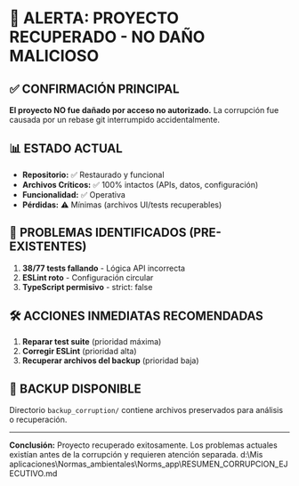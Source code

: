 # 🚨 ALERTA: PROYECTO RECUPERADO - NO DAÑO MALICIOSO

## ✅ CONFIRMACIÓN PRINCIPAL
**El proyecto NO fue dañado por acceso no autorizado.** La corrupción fue causada por un rebase git interrumpido accidentalmente.

## 📊 ESTADO ACTUAL
- **Repositorio:** ✅ Restaurado y funcional
- **Archivos Críticos:** ✅ 100% intactos (APIs, datos, configuración)
- **Funcionalidad:** ✅ Operativa
- **Pérdidas:** ⚠️ Mínimas (archivos UI/tests recuperables)

## 🚨 PROBLEMAS IDENTIFICADOS (PRE-EXISTENTES)
1. **38/77 tests fallando** - Lógica API incorrecta
2. **ESLint roto** - Configuración circular
3. **TypeScript permisivo** - strict: false

## 🛠️ ACCIONES INMEDIATAS RECOMENDADAS
1. **Reparar test suite** (prioridad máxima)
2. **Corregir ESLint** (prioridad alta)
3. **Recuperar archivos del backup** (prioridad baja)

## 📁 BACKUP DISPONIBLE
Directorio `backup_corruption/` contiene archivos preservados para análisis o recuperación.

---
**Conclusión:** Proyecto recuperado exitosamente. Los problemas actuales existían antes de la corrupción y requieren atención separada.</content>
<parameter name="filePath">d:\Mis aplicaciones\Normas_ambientales\Norms_app\RESUMEN_CORRUPCION_EJECUTIVO.md